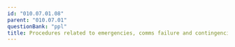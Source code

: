 ```yaml
---
id: "010.07.01.08"
parent: "010.07.01"
questionBank: "ppl"
title: Procedures related to emergencies, comms failure and contingencies
---
```

